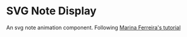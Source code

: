# SVG Note Display

An svg note animation component. Following [Marina Ferreira's tutorial](https://www.smashingmagazine.com/2019/01/html5-svg-fill-animation-css3-vanilla-javascript/)
